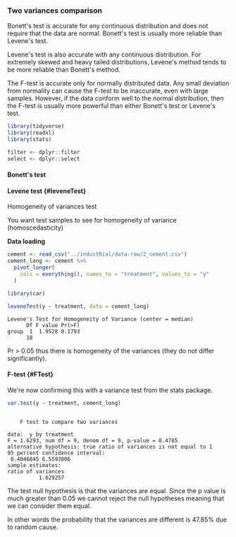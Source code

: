 

### Two variances comparison

Bonett's test is accurate for any continuous distribution and does not require that the data are normal. Bonett's test is usually more reliable than Levene's test.

Levene's test is also accurate with any continuous distribution. For extremely skewed and heavy tailed distributions, Levene's method tends to be more reliable than Bonett's method.

The F-test is accurate only for normally distributed data. Any small deviation from normality can cause the F-test to be inaccurate, even with large samples. However, if the data conform well to the normal distribution, then the F-test is usually more powerful than either Bonett's test or Levene's test.


```r
library(tidyverse)
library(readxl)
library(stats)

filter <- dplyr::filter
select <- dplyr::select
```

#### Bonett's test


#### Levene test {#leveneTest}

Homogeneity of variances test

You want test samples to see for homogeneity of variance (homoscedasticity)

**Data loading**


```r
cement <- read_csv("../industRial/data-raw/2_cement.csv")
cement_long <- cement %>%
  pivot_longer(
    cols = everything(), names_to = "treatment", values_to = "y"
  )
```


```r
library(car)
```


```r
leveneTest(y ~ treatment, data = cement_long)
```

```
Levene's Test for Homogeneity of Variance (center = median)
      Df F value Pr(>F)
group  1  1.9528 0.1793
      18               
```

Pr \> 0.05 thus there is homogeneity of the variances (they do not differ significantly).


#### F-test {#FTest}

We're now confirming this with a variance test from the stats package.


```r
var.test(y ~ treatment, cement_long)
```

```

	F test to compare two variances

data:  y by treatment
F = 1.6293, num df = 9, denom df = 9, p-value = 0.4785
alternative hypothesis: true ratio of variances is not equal to 1
95 percent confidence interval:
 0.4046845 6.5593806
sample estimates:
ratio of variances 
          1.629257 
```

The test null hypothesis is that the variances are equal. Since the p value is much greater than 0.05 we cannot reject the null hypotheses meaning that we can consider them equal.

In other words the probability that the variances are different is 47.85% due to random cause.

